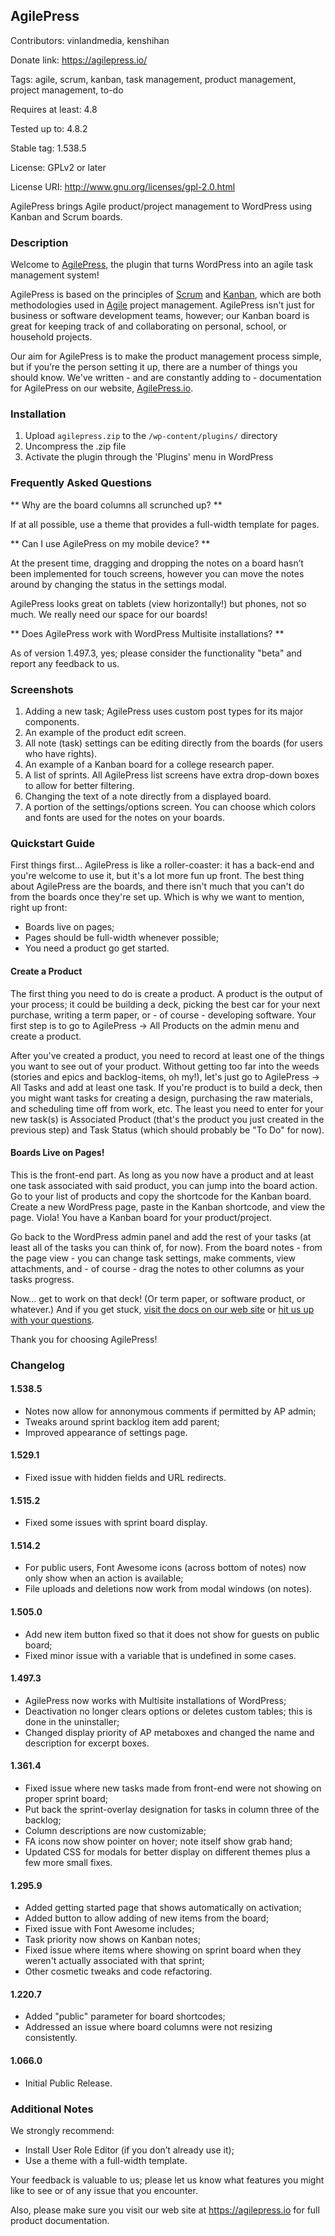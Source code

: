 ## AgilePress

Contributors: vinlandmedia, kenshihan

Donate link: https://agilepress.io/

Tags: agile, scrum, kanban, task management, product management, project management, to-do

Requires at least: 4.8

Tested up to: 4.8.2

Stable tag: 1.538.5

License: GPLv2 or later

License URI: http://www.gnu.org/licenses/gpl-2.0.html


AgilePress brings Agile product/project management to WordPress using Kanban and Scrum boards.

### Description

Welcome to [AgilePress](https://agilepress.io/), the plugin that turns WordPress into an agile task management system!

AgilePress is based on the principles of [Scrum](https://en.wikipedia.org/wiki/Scrum_(software_development)) and [Kanban](https://en.wikipedia.org/wiki/Kanban_(development)), which are both methodologies used in [Agile](https://en.wikipedia.org/wiki/Agile_software_development) project management.  AgilePress isn't just for business or software development teams, however; our Kanban board is great for keeping track of and collaborating on personal, school, or household projects.

Our aim for AgilePress is to make the product management process simple, but if you’re the person setting it up, there are a number of things you should know.  We've written - and are constantly adding to - documentation for AgilePress on our website, [AgilePress.io](https://agilepress.io).

### Installation

1. Upload `agilepress.zip` to the `/wp-content/plugins/` directory
2. Uncompress the .zip file
3. Activate the plugin through the 'Plugins' menu in WordPress

### Frequently Asked Questions

** Why are the board columns all scrunched up? **

If at all possible, use a theme that provides a full-width template for pages.

** Can I use AgilePress on my mobile device? **

At the present time, dragging and dropping the notes on a board hasn’t been implemented for touch screens, however you can move the notes around by changing the status in the settings modal.

AgilePress looks great on tablets (view horizontally!) but phones, not so much.  We really need our space for our boards!

** Does AgilePress work with WordPress Multisite installations? **

As of version 1.497.3, yes; please consider the functionality "beta" and report any feedback to us.

### Screenshots

1. Adding a new task; AgilePress uses custom post types for its major components.
2. An example of the product edit screen.
3. All note (task) settings can be editing directly from the boards (for users who have rights).
4. An example of a Kanban board for a college research paper.
5. A list of sprints. All AgilePress list screens have extra drop-down boxes to allow for better filtering.
6. Changing the text of a note directly from a displayed board.
7. A portion of the settings/options screen. You can choose which colors and fonts are used for the notes on your boards.

### Quickstart Guide

First things first... AgilePress is like a roller-coaster: it has a back-end and you're welcome to use it, but it's a lot more fun up front. The best thing about AgilePress are the boards, and there isn't much that you can't do from the boards once they're set up. Which is why we want to mention, right up front:

- Boards live on pages;
- Pages should be full-width whenever possible;
- You need a product go get started.

#### Create a Product

The first thing you need to do is create a product. A product is the output of your process; it could be building a deck, picking the best car for your next purchase, writing a term paper, or - of course - developing software. Your first step is to go to AgilePress -> All Products on the admin menu and create a product.

After you've created a product, you need to record at least one of the things you want to see out of your product. Without getting too far into the weeds (stories and epics and backlog-items, oh my!), let's just go to AgilePress -> All Tasks and add at least one task. If you're product is to build a deck, then you might want tasks for creating a design, purchasing the raw materials, and scheduling time off from work, etc. The least you need to enter for your new task(s) is Associated Product (that's the product you just created in the previous step) and Task Status (which should probably be "To Do" for now).

#### Boards Live on Pages!

This is the front-end part. As long as you now have a product and at least one task associated with said product, you can jump into the board action. Go to your list of products and copy the shortcode for the Kanban board. Create a new WordPress page, paste in the Kanban shortcode, and view the page. Viola! You have a Kanban board for your product/project.

Go back to the WordPress admin panel and add the rest of your tasks (at least all of the tasks you can think of, for now). From the board notes - from the page view - you can change task settings, make comments, view attachments, and - of course - drag the notes to other columns as your tasks progress.

Now... get to work on that deck! (Or term paper, or software product, or whatever.) And if you get stuck, [visit the docs on our web site](https://agilepress.io/documentation/) or [hit us up with your questions](https://agilepress.io/contact/).

Thank you for choosing AgilePress!

### Changelog

#### 1.538.5
* Notes now allow for annonymous comments if permitted by AP admin;
* Tweaks around sprint backlog item add parent;
* Improved appearance of settings page.

#### 1.529.1
* Fixed issue with hidden fields and URL redirects.

#### 1.515.2
* Fixed some issues with sprint board display.

#### 1.514.2
* For public users, Font Awesome icons (across bottom of notes) now only show when an action is available;
* File uploads and deletions now work from modal windows (on notes).

#### 1.505.0
* Add new item button fixed so that it does not show for guests on public board;
* Fixed minor issue with a variable that is undefined in some cases.

#### 1.497.3
* AgilePress now works with Multisite installations of WordPress;
* Deactivation no longer clears options or deletes custom tables; this is done in the uninstaller;
* Changed display priority of AP metaboxes and changed the name and description for excerpt boxes.

#### 1.361.4
* Fixed issue where new tasks made from front-end were not showing on proper sprint board;
* Put back the sprint-overlay designation for tasks in column three of the backlog;
* Column descriptions are now customizable;
* FA icons now show pointer on hover; note itself show grab hand;
* Updated CSS for modals for better display on different themes plus a few more small fixes.

#### 1.295.9
* Added getting started page that shows automatically on activation;
* Added button to allow adding of new items from the board;
* Fixed issue with Font Awesome includes;
* Task priority now shows on Kanban notes;
* Fixed issue where items where showing on sprint board when they weren't actually associated with that sprint;
* Other cosmetic tweaks and code refactoring.

#### 1.220.7
* Added "public" parameter for board shortcodes;
* Addressed an issue where board columns were not resizing consistently.

#### 1.066.0
* Initial Public Release.

### Additional Notes

We strongly recommend:

* Install User Role Editor (if you don’t already use it);
* Use a theme with a full-width template.

Your feedback is valuable to us; please let us know what features you might like to see or of any issue that you encounter.

Also, please make sure you visit our web site at https://agilepress.io for full product documentation.
